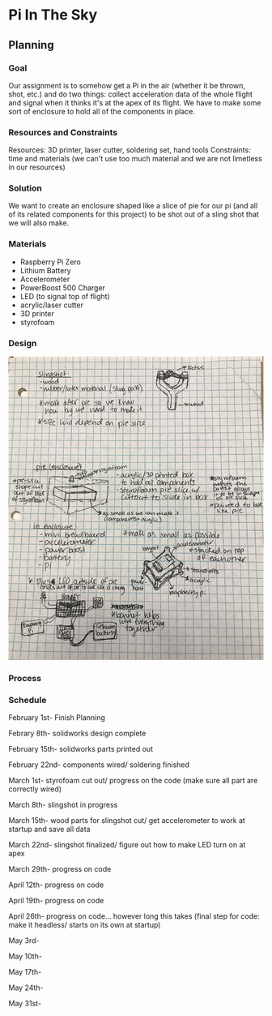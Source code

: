 # Pi In The Sky

## Planning

### Goal
Our assignment is to somehow get a Pi in the air (whether it be thrown, shot, etc.) and do two things: collect acceleration data of the whole flight and signal when it thinks it's at the apex of its flight. We have to make some sort of enclosure to hold all of the components in place. 

### Resources and Constraints
Resources: 3D printer, laser cutter, soldering set, hand tools
Constraints: time and materials (we can't use too much material and we are not limetless in our resources)

### Solution
We want to create an enclosure shaped like a slice of pie for our pi (and all of its related components for this project) to be shot out of a sling shot that we will also make. 

### Materials
- Raspberry Pi Zero
- Lithium Battery
- Accelerometer
- PowerBoost 500 Charger
- LED (to signal top of flight)
- acrylic/laser cutter
- 3D printer
- styrofoam

### Design
![PiInTheSkyPlanning](https://github.com/jdreese79/PiInTheSky/blob/master/IMG_8211.jpg)


### Process



### Schedule

February 1st- Finish Planning

Febrary 8th- solidworks design complete

February 15th- solidworks parts printed out

February 22nd- components wired/ soldering finished

March 1st- styrofoam cut out/ progress on the code (make sure all part are correctly wired)

March 8th- slingshot in progress

March 15th- wood parts for slingshot cut/ get accelerometer to work at startup and save all data 

March 22nd- slingshot finalized/ figure out how to make LED turn on at apex

March 29th- progress on code

April 12th- progress on code

April 19th- progress on code

April 26th- progress on code... however long this takes (final step for code: make it headless/ starts on its own at startup)

May 3rd-

May 10th-

May 17th-

May 24th-

May 31st- 


